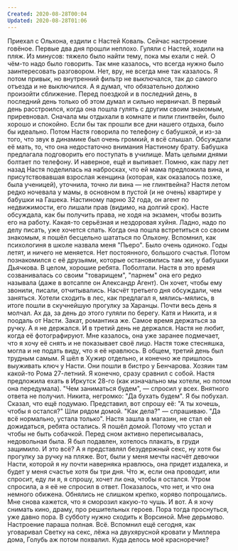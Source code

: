 ```yaml
---
Created: 2020-08-28T00:04
Updated: 2020-08-28T01:06
---
```

Приехал с Ольхона, ездили с Настей Коваль.
Сейчас настроение говёное. Первые два дня прошли неплохо. Гуляли с Настей, ходили на пляж. Из минусов: тяжело было найти тему, пока мы ехали с ней. О чём-то надо было говорить. Так мне казалось, что всегда нужно было заинтересовать разговором. Нет, вру, не всегда мне так казалось. Я потом привык, но внутренний фильтр не выключался, так до самого отъезда и не выключился.
А я думал, что обязательно должно произойти сближение. Перед поездкой и в последний день, в последний день только об этом думал и сильно нервничал.
В первый день расстроился, когда она пошла гулять с другим своим знакомым, приревновал. Сначала мы отдыхали в комнате и пили глинтвейн, было хорошо и спокойно. Если бы так прошли все дни нашего отдыха, было бы идеально.
Потом Настя говорила по телефону с бабушкой, и из-за того, что звук в динамике был очень громкий, я всё слышал. Обсуждали её мать, то, что она недостаточно внимания Настиному брату. Бабушка предлагала подговорить его поступать в училище. Мать целыми днями болтает по телефону. И наверное, ещё и выпивает. Помню, как пару лет назад Настя поделилась на набросках, что ей мама предложила вина, и присутствовавшая взрослая женщина (которая, как оказалось позже, была ученицей), уточнила, точно ли вина — не глинтвейна?
Настя летом редко ночевала у мамы, в основном в пустой (и не очень) квартире у бабушки на Гашека.
Настиному парню 32 года, он агент по недвижимости, его лишали прав (видимо, на долгий срок). Насте обсуждала, как бы получить права, не ходя на экзамен, чтобы возить его на работу. Какая-то серьёзная и нездоровая хуйня.
Ладно, надо по делу писать, уже хочется спать.
Когда она пошла встретиться со своим знакомым, я пошёл бесцельно шататься по Ольхону. Вспомнил, как психологиня в школе назвала меня "Пьеро". Было очень одиноко. Годы летят, и ничего не меняется. Нет постоянного, большого счастья.
Потом познакомился с её друзьями, которые остановились там же, у бабушки Дьячкова. В целом, хорошие ребята. Поболтали. Настя в это время созванивалась со своим "товарищем", "парнем" она его редко называла (даже в вотсаппе он Александр Агент). Он хочет, чтобы ему звонили, писали, отчитывались.
Насчёт третьего дня обсуждали, чем заняться. Хотели сходить в лес, как предлагал я, мялись-мялись, в итоге пошли в скучнейшую прогулку за Харанцы. Почти весь день я молчал. Ах да, за день до этого гуляли по берегу. Катя и Никита, и я поодаль от Насти. Закат, романтика же. Самое время держаться за ручку. А я не держался. И в третий день не держался. Настя не любит, когда её фотографируют. Мне казалось, она уже заранее подмечает, что я хочу её снять и не показывает своё лицо.
Настя тоже стесняшка, могла и не подать виду, что я её нравлюсь.
В общем, третий день был трудным самым. Я шёл в Хужир отдельно, и конечно же пришлось выуживать ключ у Насти. Они пошли в бистро у Бенчарова. Хозяин там какой-то Рома 27-летний. Я конечно, сразу сравнил с собой.
Настя предложила ехать в Иркутск 28-го (как изначально мы хотели, но потом она передумала). "Чем заниматься будем", — спросил у всех. Внятного ответа не получил. Никита, негромко: "Да бухать будем". Я бы побухал. Сказал, что ещё подумаю. Представил, вот спрошу её: "А ты хочешь, чтобы я остался?"
Шли рядом домой. "Как дела?" — спрашиваю. "Да всё нормально, устала только". Настя зашла в магазин, не стал её дожидаться, ребята остались. Я пошёл домой. Потому что устал и чтобы не быть собачкой.
Перед сном активно переписывалась, недовольная была. Я был подавлен, хотелось плакать, в груди защимило. И это всё? А я представлял безудержный секс, ну хотя бы прогулку за ручку на пляже. Вот, были у меня мечты насчёт девочки Насти, которой я ну почти наверняка нравлюсь, она придет издалека, и будет у меня счастье хотя бы три дня. Что ж, если она проводит, или спросит, еду ли я, я спрошу, хочет ли она, чтобы я остался.
Утром спросила, а я её не спросил в ответ. Показалось, что нет, и что она немного обижена.
Обнялись не слишком крепко, коряво попрощались. Мне снова кажется, что я сморозил какую-то чушь.
И вот. А я хочу снимать кино, драму, про решительных героев. Пора тогда проснуться, уже давно пора. В субботу нужно сходить к Ворсиной. Мне дерьмово. Настроение параша полная.
Всё. Вспомнил ещё сегодня, как уговаривал Светку на секс, лёжа на двухярусной кровати у Миллера дома, Голубь аж потом похвалил. Куда делось моё красноречие?